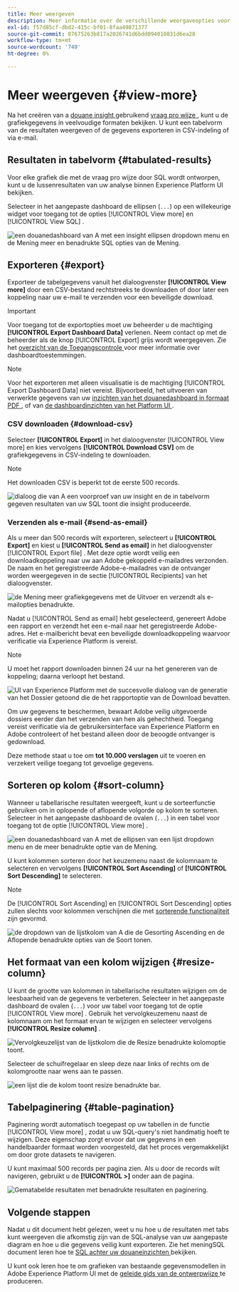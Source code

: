 ```yaml
---
title: Meer weergeven
description: Meer informatie over de verschillende weergaveopties voor de door SQL geanalyseerde gegevens. Vanuit het aangepaste dashboard kunt u de resultaten van uw analyse met tabs bekijken of de verwerkte gegevens in CSV-indeling downloaden.
exl-id: f57d85cf-dbd2-415c-bf01-8faa49871377
source-git-commit: 87675263b817a2026741d6bdd094010831d6ea28
workflow-type: tm+mt
source-wordcount: '749'
ht-degree: 0%

---
```


# Meer weergeven {#view-more}

Na het creëren van a [ douane insight ](./overview.md) gebruikend [ vraag pro wijze ](./overview.md#query-pro-mode), kunt u de grafiekgegevens in veelvoudige formaten bekijken. U kunt een tabelvorm van de resultaten weergeven of de gegevens exporteren in CSV-indeling of via e-mail.

## Resultaten in tabelvorm {#tabulated-results}

Voor elke grafiek die met de vraag pro wijze door SQL wordt ontworpen, kunt u de lussenresultaten van uw analyse binnen Experience Platform UI bekijken.

Selecteer in het aangepaste dashboard de ellipsen (`...`) op een willekeurige widget voor toegang tot de opties [!UICONTROL View more] en [!UICONTROL View SQL] .

![ een douanedashboard van A met een insight ellipsen dropdown menu en de Mening meer en benadrukte SQL opties van de Mening.](../images/sql-insights-query-pro-mode/ellipses-dropdown.png)

## Exporteren {#export}

Exporteer de tabelgegevens vanuit het dialoogvenster **[!UICONTROL View more]** door een CSV-bestand rechtstreeks te downloaden of door later een koppeling naar uw e-mail te verzenden voor een beveiligde download.

>[!IMPORTANT]
>
>Voor toegang tot de exportopties moet uw beheerder u de machtiging **[!UICONTROL Export Dashboard Data]** verlenen. Neem contact op met de beheerder als de knop [!UICONTROL Export] grijs wordt weergegeven. Zie het [ overzicht van de Toegangscontrole ](../../access-control/home.md) voor meer informatie over dashboardtoestemmingen.

>[!NOTE]
>
>Voor het exporteren met alleen visualisatie is de machtiging [!UICONTROL Export Dashboard Data] niet vereist. Bijvoorbeeld, het uitvoeren van verwerkte gegevens van uw [ inzichten van het douanedashboard in formaat PDF ](./export-pdf.md), of van [ de dashboardinzichten van het Platform UI ](../download.md).

### CSV downloaden {#download-csv}

Selecteer **[!UICONTROL Export]** in het dialoogvenster [!UICONTROL View more] en kies vervolgens **[!UICONTROL Download CSV]** om de grafiekgegevens in CSV-indeling te downloaden.

>[!NOTE]
>
>Het downloaden CSV is beperkt tot de eerste 500 records.

![ dialoog die van A een voorproef van uw insight en de in tabelvorm gegeven resultaten van uw SQL toont die insight produceerde.](../images/sql-insights-query-pro-mode/view-more-download-csv.png)

### Verzenden als e-mail {#send-as-email}

Als u meer dan 500 records wilt exporteren, selecteert u **[!UICONTROL Export]** en kiest u **[!UICONTROL Send as email]** in het dialoogvenster [!UICONTROL Export file] . Met deze optie wordt veilig een downloadkoppeling naar uw aan Adobe gekoppeld e-mailadres verzonden. De naam en het geregistreerde Adobe-e-mailadres van de ontvanger worden weergegeven in de sectie [!UICONTROL Recipients] van het dialoogvenster.

![ de Mening meer grafiekgegevens met de Uitvoer en verzendt als e-mailopties benadrukte.](../images/sql-insights-query-pro-mode/send-as-email.png)

Nadat u [!UICONTROL Send as email] hebt geselecteerd, genereert Adobe een rapport en verzendt het een e-mail naar het geregistreerde Adobe-adres. Het e-mailbericht bevat een beveiligde downloadkoppeling waarvoor verificatie via Experience Platform is vereist.

>[!NOTE]
>
>U moet het rapport downloaden binnen 24 uur na het genereren van de koppeling; daarna verloopt het bestand.

![ UI van Experience Platform met de succesvolle dialoog van de generatie van het Dossier getoond die de het rapportoptie van de Download bevatten.](../images/sql-insights-query-pro-mode/download-report.png)

Om uw gegevens te beschermen, bewaart Adobe veilig uitgevoerde dossiers eerder dan het verzenden van hen als gehechtheid. Toegang vereist verificatie via de gebruikersinterface van Experience Platform en Adobe controleert of het bestand alleen door de beoogde ontvanger is gedownload.

Deze methode staat u toe om **tot 10.000 verslagen** uit te voeren en verzekert veilige toegang tot gevoelige gegevens.

## Sorteren op kolom {#sort-column}

Wanneer u tabellarische resultaten weergeeft, kunt u de sorteerfunctie gebruiken om in oplopende of aflopende volgorde op kolom te sorteren. Selecteer in het aangepaste dashboard de ovalen (`...`) in een tabel voor toegang tot de optie [!UICONTROL View more] .

![ een douanedashboard van A met de ellipsen van een lijst dropdown menu en de meer benadrukte optie van de Mening.](../images/sql-insights-query-pro-mode/advanced-ellipses-dropdown.png)

U kunt kolommen sorteren door het keuzemenu naast de kolomnaam te selecteren en vervolgens **[!UICONTROL Sort Ascending]** of **[!UICONTROL Sort Descending]** te selecteren.

>[!NOTE]
>
>De [!UICONTROL Sort Ascending] en [!UICONTROL Sort Descending] opties zullen slechts voor kolommen verschijnen die met [ sorterende functionaliteit ](./overview.md#advanced-attributes) zijn gevormd.

![ de dropdown van de lijstkolom van A die de Gesorting Ascending en de Aflopende benadrukte opties van de Soort tonen.](../images/sql-insights-query-pro-mode/advanced-sort-dropdown.png)

## Het formaat van een kolom wijzigen {#resize-column}

U kunt de grootte van kolommen in tabellarische resultaten wijzigen om de leesbaarheid van de gegevens te verbeteren. Selecteer in het aangepaste dashboard de ovalen (`...`) voor uw tabel voor toegang tot de optie [!UICONTROL View more] . Gebruik het vervolgkeuzemenu naast de kolomnaam om het formaat ervan te wijzigen en selecteer vervolgens **[!UICONTROL Resize column]** .

![ Vervolgkeuzelijst van de lijstkolom die de Resize benadrukte kolomoptie toont.](../images/sql-insights-query-pro-mode/advanced-resize-dropdown.png)

Selecteer de schuifregelaar en sleep deze naar links of rechts om de kolomgrootte naar wens aan te passen.

![ een lijst die de kolom toont resize benadrukte bar.](../images/sql-insights-query-pro-mode/advanced-resize-column.png)

## Tabelpaginering {#table-pagination}

Paginering wordt automatisch toegepast op uw tabellen in de functie [!UICONTROL View more] , zodat u uw SQL-query&#39;s niet handmatig hoeft te wijzigen. Deze eigenschap zorgt ervoor dat uw gegevens in een handelbaarder formaat worden voorgesteld, dat het proces vergemakkelijkt om door grote datasets te navigeren.

U kunt maximaal 500 records per pagina zien. Als u door de records wilt navigeren, gebruikt u de **[!UICONTROL >]** onder aan de pagina.

![ Gematabelde resultaten met benadrukte resultaten en paginering.](../images/sql-insights-query-pro-mode/advanced-table-pagination.png)

## Volgende stappen

Nadat u dit document hebt gelezen, weet u nu hoe u de resultaten met tabs kunt weergeven die afkomstig zijn van de SQL-analyse van uw aangepaste diagram en hoe u die gegevens veilig kunt exporteren. Zie het meningSQL document leren hoe te [ SQL achter uw douaneinzichten ](./view-sql.md) bekijken.

U kunt ook leren hoe te om grafieken van bestaande gegevensmodellen in Adobe Experience Platform UI met de [ geleide gids van de ontwerpwijze ](../standard-dashboards.md) te produceren.

